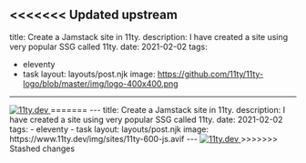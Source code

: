 <<<<<<< Updated upstream
---
title: Create a Jamstack site in 11ty.
description: I have created a site using very popular SSG called 11ty.
date: 2021-02-02
tags:
  - eleventy
  - task
layout: layouts/post.njk
image: https://github.com/11ty/11ty-logo/blob/master/img/logo-400x400.png
---

<a href="/">
  <img src={image} class="img-thumbnail" alt="11ty.dev">
</a>
=======
---
title: Create a Jamstack site in 11ty.
description: I have created a site using very popular SSG called 11ty.
date: 2021-02-02
tags:
  - eleventy
  - task
layout: layouts/post.njk
image: https://www.11ty.dev/img/sites/11ty-600-js.avif
---

<a href="/">
  <img src="https://www.11ty.dev/img/sites/11ty-600-js.avif" class="img-thumbnail" alt="11ty.dev">
</a>
>>>>>>> Stashed changes
